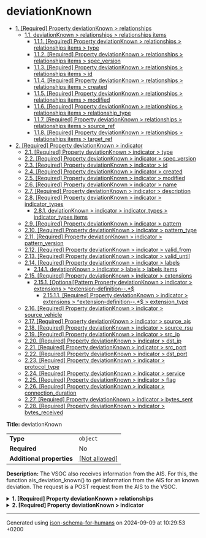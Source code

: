 # deviationKnown

- [1. [Required] Property deviationKnown > relationships](#relationships)
  - [1.1. deviationKnown > relationships > relationships items](#autogenerated_heading_2)
    - [1.1.1. [Required] Property deviationKnown > relationships > relationships items > type](#relationships_items_type)
    - [1.1.2. [Required] Property deviationKnown > relationships > relationships items > spec_version](#relationships_items_spec_version)
    - [1.1.3. [Required] Property deviationKnown > relationships > relationships items > id](#relationships_items_id)
    - [1.1.4. [Required] Property deviationKnown > relationships > relationships items > created](#relationships_items_created)
    - [1.1.5. [Required] Property deviationKnown > relationships > relationships items > modified](#relationships_items_modified)
    - [1.1.6. [Required] Property deviationKnown > relationships > relationships items > relationship_type](#relationships_items_relationship_type)
    - [1.1.7. [Required] Property deviationKnown > relationships > relationships items > source_ref](#relationships_items_source_ref)
    - [1.1.8. [Required] Property deviationKnown > relationships > relationships items > target_ref](#relationships_items_target_ref)
- [2. [Required] Property deviationKnown > indicator](#indicator)
  - [2.1. [Required] Property deviationKnown > indicator > type](#indicator_type)
  - [2.2. [Required] Property deviationKnown > indicator > spec_version](#indicator_spec_version)
  - [2.3. [Required] Property deviationKnown > indicator > id](#indicator_id)
  - [2.4. [Required] Property deviationKnown > indicator > created](#indicator_created)
  - [2.5. [Required] Property deviationKnown > indicator > modified](#indicator_modified)
  - [2.6. [Required] Property deviationKnown > indicator > name](#indicator_name)
  - [2.7. [Required] Property deviationKnown > indicator > description](#indicator_description)
  - [2.8. [Required] Property deviationKnown > indicator > indicator_types](#indicator_indicator_types)
    - [2.8.1. deviationKnown > indicator > indicator_types > indicator_types items](#autogenerated_heading_3)
  - [2.9. [Required] Property deviationKnown > indicator > pattern](#indicator_pattern)
  - [2.10. [Required] Property deviationKnown > indicator > pattern_type](#indicator_pattern_type)
  - [2.11. [Required] Property deviationKnown > indicator > pattern_version](#indicator_pattern_version)
  - [2.12. [Required] Property deviationKnown > indicator > valid_from](#indicator_valid_from)
  - [2.13. [Required] Property deviationKnown > indicator > valid_until](#indicator_valid_until)
  - [2.14. [Required] Property deviationKnown > indicator > labels](#indicator_labels)
    - [2.14.1. deviationKnown > indicator > labels > labels items](#autogenerated_heading_4)
  - [2.15. [Required] Property deviationKnown > indicator > extensions](#indicator_extensions)
    - [2.15.1. [Optional]Pattern Property deviationKnown > indicator > extensions > ^extension-definition--.*$](#indicator_extensions_pattern1)
      - [2.15.1.1. [Required] Property deviationKnown > indicator > extensions > ^extension-definition--.*$ > extension_type](#indicator_extensions_pattern1_extension_type)
  - [2.16. [Required] Property deviationKnown > indicator > source_vehicle](#indicator_source_vehicle)
  - [2.17. [Required] Property deviationKnown > indicator > source_ais](#indicator_source_ais)
  - [2.18. [Required] Property deviationKnown > indicator > source_rsu](#indicator_source_rsu)
  - [2.19. [Required] Property deviationKnown > indicator > src_ip](#indicator_src_ip)
  - [2.20. [Required] Property deviationKnown > indicator > dst_ip](#indicator_dst_ip)
  - [2.21. [Required] Property deviationKnown > indicator > src_port](#indicator_src_port)
  - [2.22. [Required] Property deviationKnown > indicator > dst_port](#indicator_dst_port)
  - [2.23. [Required] Property deviationKnown > indicator > protocol_type](#indicator_protocol_type)
  - [2.24. [Required] Property deviationKnown > indicator > service](#indicator_service)
  - [2.25. [Required] Property deviationKnown > indicator > flag](#indicator_flag)
  - [2.26. [Required] Property deviationKnown > indicator > connection_duration](#indicator_connection_duration)
  - [2.27. [Required] Property deviationKnown > indicator > bytes_sent](#indicator_bytes_sent)
  - [2.28. [Required] Property deviationKnown > indicator > bytes_received](#indicator_bytes_received)

**Title:** deviationKnown

|                           |                                                         |
| ------------------------- | ------------------------------------------------------- |
| **Type**                  | `object`                                                |
| **Required**              | No                                                      |
| **Additional properties** | [[Not allowed]](# "Additional Properties not allowed.") |

**Description:** The VSOC also receives information from the AIS. For this, the function ais_deviation_known() to get information from the AIS for an known deviation. The request is a POST request from the AIS to the VSOC.

<details>
<summary>
<strong> <a name="relationships"></a>1. [Required] Property deviationKnown > relationships</strong>  

</summary>
<blockquote>

|              |                   |
| ------------ | ----------------- |
| **Type**     | `array of object` |
| **Required** | Yes               |

|                      | Array restrictions |
| -------------------- | ------------------ |
| **Min items**        | N/A                |
| **Max items**        | N/A                |
| **Items unicity**    | False              |
| **Additional items** | False              |
| **Tuple validation** | See below          |

| Each item of this array must be             | Description |
| ------------------------------------------- | ----------- |
| [relationships items](#relationships_items) | -           |

### <a name="autogenerated_heading_2"></a>1.1. deviationKnown > relationships > relationships items

|                           |                                                         |
| ------------------------- | ------------------------------------------------------- |
| **Type**                  | `object`                                                |
| **Required**              | No                                                      |
| **Additional properties** | [[Not allowed]](# "Additional Properties not allowed.") |

<details>
<summary>
<strong> <a name="relationships_items_type"></a>1.1.1. [Required] Property deviationKnown > relationships > relationships items > type</strong>  

</summary>
<blockquote>

|              |         |
| ------------ | ------- |
| **Type**     | `const` |
| **Required** | Yes     |

**Description:** property extension from the request (coming from the STIX format)

Specific value: `"relationship"`

</blockquote>
</details>

<details>
<summary>
<strong> <a name="relationships_items_spec_version"></a>1.1.2. [Required] Property deviationKnown > relationships > relationships items > spec_version</strong>  

</summary>
<blockquote>

|              |          |
| ------------ | -------- |
| **Type**     | `string` |
| **Required** | Yes      |

**Description:** version of the stix format

</blockquote>
</details>

<details>
<summary>
<strong> <a name="relationships_items_id"></a>1.1.3. [Required] Property deviationKnown > relationships > relationships items > id</strong>  

</summary>
<blockquote>

|              |          |
| ------------ | -------- |
| **Type**     | `string` |
| **Required** | Yes      |

| Restrictions                      |                                                                                       |
| --------------------------------- | ------------------------------------------------------------------------------------- |
| **Must match regular expression** | ```^relationship--.*$``` [Test](https://regex101.com/?regex=%5Erelationship--.%2A%24) |

</blockquote>
</details>

<details>
<summary>
<strong> <a name="relationships_items_created"></a>1.1.4. [Required] Property deviationKnown > relationships > relationships items > created</strong>  

</summary>
<blockquote>

|              |             |
| ------------ | ----------- |
| **Type**     | `string`    |
| **Required** | Yes         |
| **Format**   | `date-time` |

**Description:** timestamp of the creation in ISO-8601 (UTC)

</blockquote>
</details>

<details>
<summary>
<strong> <a name="relationships_items_modified"></a>1.1.5. [Required] Property deviationKnown > relationships > relationships items > modified</strong>  

</summary>
<blockquote>

|              |             |
| ------------ | ----------- |
| **Type**     | `string`    |
| **Required** | Yes         |
| **Format**   | `date-time` |

**Description:** timestamp of the modification in ISO-8601 (UTC)

</blockquote>
</details>

<details>
<summary>
<strong> <a name="relationships_items_relationship_type"></a>1.1.6. [Required] Property deviationKnown > relationships > relationships items > relationship_type</strong>  

</summary>
<blockquote>

|              |          |
| ------------ | -------- |
| **Type**     | `string` |
| **Required** | Yes      |

**Description:** relationship type of the deviation

</blockquote>
</details>

<details>
<summary>
<strong> <a name="relationships_items_source_ref"></a>1.1.7. [Required] Property deviationKnown > relationships > relationships items > source_ref</strong>  

</summary>
<blockquote>

|              |          |
| ------------ | -------- |
| **Type**     | `string` |
| **Required** | Yes      |

**Description:** reference to the source indicator

| Restrictions                      |                                                                                 |
| --------------------------------- | ------------------------------------------------------------------------------- |
| **Must match regular expression** | ```^indicator--.*$``` [Test](https://regex101.com/?regex=%5Eindicator--.%2A%24) |

</blockquote>
</details>

<details>
<summary>
<strong> <a name="relationships_items_target_ref"></a>1.1.8. [Required] Property deviationKnown > relationships > relationships items > target_ref</strong>  

</summary>
<blockquote>

|              |          |
| ------------ | -------- |
| **Type**     | `string` |
| **Required** | Yes      |

**Description:** reference to the target indicator

| Restrictions                      |                                                                                 |
| --------------------------------- | ------------------------------------------------------------------------------- |
| **Must match regular expression** | ```^indicator--.*$``` [Test](https://regex101.com/?regex=%5Eindicator--.%2A%24) |

</blockquote>
</details>

</blockquote>
</details>

<details>
<summary>
<strong> <a name="indicator"></a>2. [Required] Property deviationKnown > indicator</strong>  

</summary>
<blockquote>

|                           |                                                         |
| ------------------------- | ------------------------------------------------------- |
| **Type**                  | `object`                                                |
| **Required**              | Yes                                                     |
| **Additional properties** | [[Not allowed]](# "Additional Properties not allowed.") |

<details>
<summary>
<strong> <a name="indicator_type"></a>2.1. [Required] Property deviationKnown > indicator > type</strong>  

</summary>
<blockquote>

|              |         |
| ------------ | ------- |
| **Type**     | `const` |
| **Required** | Yes     |

**Description:** property extension from the request (coming from the STIX format)

Specific value: `"indicator"`

</blockquote>
</details>

<details>
<summary>
<strong> <a name="indicator_spec_version"></a>2.2. [Required] Property deviationKnown > indicator > spec_version</strong>  

</summary>
<blockquote>

|              |          |
| ------------ | -------- |
| **Type**     | `string` |
| **Required** | Yes      |

**Description:** version of the stix format

</blockquote>
</details>

<details>
<summary>
<strong> <a name="indicator_id"></a>2.3. [Required] Property deviationKnown > indicator > id</strong>  

</summary>
<blockquote>

|              |          |
| ------------ | -------- |
| **Type**     | `string` |
| **Required** | Yes      |

| Restrictions                      |                                                                                 |
| --------------------------------- | ------------------------------------------------------------------------------- |
| **Must match regular expression** | ```^indicator--.*$``` [Test](https://regex101.com/?regex=%5Eindicator--.%2A%24) |

</blockquote>
</details>

<details>
<summary>
<strong> <a name="indicator_created"></a>2.4. [Required] Property deviationKnown > indicator > created</strong>  

</summary>
<blockquote>

|              |             |
| ------------ | ----------- |
| **Type**     | `string`    |
| **Required** | Yes         |
| **Format**   | `date-time` |

**Description:** timestamp of the creation in ISO-8601 (UTC)

</blockquote>
</details>

<details>
<summary>
<strong> <a name="indicator_modified"></a>2.5. [Required] Property deviationKnown > indicator > modified</strong>  

</summary>
<blockquote>

|              |             |
| ------------ | ----------- |
| **Type**     | `string`    |
| **Required** | Yes         |
| **Format**   | `date-time` |

**Description:** timestamp of the modification in ISO-8601 (UTC)

</blockquote>
</details>

<details>
<summary>
<strong> <a name="indicator_name"></a>2.6. [Required] Property deviationKnown > indicator > name</strong>  

</summary>
<blockquote>

|              |         |
| ------------ | ------- |
| **Type**     | `const` |
| **Required** | Yes     |

Specific value: `"Anomaly detection"`

</blockquote>
</details>

<details>
<summary>
<strong> <a name="indicator_description"></a>2.7. [Required] Property deviationKnown > indicator > description</strong>  

</summary>
<blockquote>

|              |         |
| ------------ | ------- |
| **Type**     | `const` |
| **Required** | Yes     |

Specific value: `"An immunological algorithm detected a deviation in real-time dataset."`

</blockquote>
</details>

<details>
<summary>
<strong> <a name="indicator_indicator_types"></a>2.8. [Required] Property deviationKnown > indicator > indicator_types</strong>  

</summary>
<blockquote>

|              |                   |
| ------------ | ----------------- |
| **Type**     | `array of string` |
| **Required** | Yes               |

|                      | Array restrictions |
| -------------------- | ------------------ |
| **Min items**        | 1                  |
| **Max items**        | N/A                |
| **Items unicity**    | True               |
| **Additional items** | False              |
| **Tuple validation** | See below          |

| Each item of this array must be                           | Description |
| --------------------------------------------------------- | ----------- |
| [indicator_types items](#indicator_indicator_types_items) | -           |

#### <a name="autogenerated_heading_3"></a>2.8.1. deviationKnown > indicator > indicator_types > indicator_types items

|              |          |
| ------------ | -------- |
| **Type**     | `string` |
| **Required** | No       |

</blockquote>
</details>

<details>
<summary>
<strong> <a name="indicator_pattern"></a>2.9. [Required] Property deviationKnown > indicator > pattern</strong>  

</summary>
<blockquote>

|              |          |
| ------------ | -------- |
| **Type**     | `string` |
| **Required** | Yes      |

**Description:** A specific pattern relevant to the reported case

</blockquote>
</details>

<details>
<summary>
<strong> <a name="indicator_pattern_type"></a>2.10. [Required] Property deviationKnown > indicator > pattern_type</strong>  

</summary>
<blockquote>

|              |         |
| ------------ | ------- |
| **Type**     | `const` |
| **Required** | Yes     |

Specific value: `"stix"`

</blockquote>
</details>

<details>
<summary>
<strong> <a name="indicator_pattern_version"></a>2.11. [Required] Property deviationKnown > indicator > pattern_version</strong>  

</summary>
<blockquote>

|              |         |
| ------------ | ------- |
| **Type**     | `const` |
| **Required** | Yes     |

Specific value: `"2.1"`

</blockquote>
</details>

<details>
<summary>
<strong> <a name="indicator_valid_from"></a>2.12. [Required] Property deviationKnown > indicator > valid_from</strong>  

</summary>
<blockquote>

|              |             |
| ------------ | ----------- |
| **Type**     | `string`    |
| **Required** | Yes         |
| **Format**   | `date-time` |

**Description:** timestamp of the start of the validity period in ISO-8601 (UTC)

</blockquote>
</details>

<details>
<summary>
<strong> <a name="indicator_valid_until"></a>2.13. [Required] Property deviationKnown > indicator > valid_until</strong>  

</summary>
<blockquote>

|              |             |
| ------------ | ----------- |
| **Type**     | `string`    |
| **Required** | Yes         |
| **Format**   | `date-time` |

**Description:** timestamp of the end of the validity period in ISO-8601 (UTC)

</blockquote>
</details>

<details>
<summary>
<strong> <a name="indicator_labels"></a>2.14. [Required] Property deviationKnown > indicator > labels</strong>  

</summary>
<blockquote>

|              |                   |
| ------------ | ----------------- |
| **Type**     | `array of string` |
| **Required** | Yes               |

|                      | Array restrictions |
| -------------------- | ------------------ |
| **Min items**        | 1                  |
| **Max items**        | N/A                |
| **Items unicity**    | True               |
| **Additional items** | False              |
| **Tuple validation** | See below          |

| Each item of this array must be         | Description |
| --------------------------------------- | ----------- |
| [labels items](#indicator_labels_items) | -           |

#### <a name="autogenerated_heading_4"></a>2.14.1. deviationKnown > indicator > labels > labels items

|              |          |
| ------------ | -------- |
| **Type**     | `string` |
| **Required** | No       |

</blockquote>
</details>

<details>
<summary>
<strong> <a name="indicator_extensions"></a>2.15. [Required] Property deviationKnown > indicator > extensions</strong>  

</summary>
<blockquote>

|                           |                                                         |
| ------------------------- | ------------------------------------------------------- |
| **Type**                  | `object`                                                |
| **Required**              | Yes                                                     |
| **Additional properties** | [[Not allowed]](# "Additional Properties not allowed.") |

<details>
<summary>
<strong> <a name="indicator_extensions_pattern1"></a>2.15.1. [Optional]Pattern Property deviationKnown > indicator > extensions > ^extension-definition--.*$</strong>  
> All properties whose name matches the regular expression
```^extension-definition--.*$``` ([Test](https://regex101.com/?regex=%5Eextension-definition--.%2A%24))
must respect the following conditions

</summary>
<blockquote>

|                           |                                                         |
| ------------------------- | ------------------------------------------------------- |
| **Type**                  | `object`                                                |
| **Required**              | No                                                      |
| **Additional properties** | [[Not allowed]](# "Additional Properties not allowed.") |

<details>
<summary>
<strong> <a name="indicator_extensions_pattern1_extension_type"></a>2.15.1.1. [Required] Property deviationKnown > indicator > extensions > ^extension-definition--.*$ > extension_type</strong>  

</summary>
<blockquote>

|              |          |
| ------------ | -------- |
| **Type**     | `string` |
| **Required** | Yes      |

</blockquote>
</details>

</blockquote>
</details>

</blockquote>
</details>

<details>
<summary>
<strong> <a name="indicator_source_vehicle"></a>2.16. [Required] Property deviationKnown > indicator > source_vehicle</strong>  

</summary>
<blockquote>

|              |          |
| ------------ | -------- |
| **Type**     | `string` |
| **Required** | Yes      |

**Description:** VIN of the source vehicle

</blockquote>
</details>

<details>
<summary>
<strong> <a name="indicator_source_ais"></a>2.17. [Required] Property deviationKnown > indicator > source_ais</strong>  

</summary>
<blockquote>

|              |          |
| ------------ | -------- |
| **Type**     | `string` |
| **Required** | Yes      |

**Description:** ID of the source AIS

</blockquote>
</details>

<details>
<summary>
<strong> <a name="indicator_source_rsu"></a>2.18. [Required] Property deviationKnown > indicator > source_rsu</strong>  

</summary>
<blockquote>

|              |          |
| ------------ | -------- |
| **Type**     | `string` |
| **Required** | Yes      |

**Description:** ID of the source RSU

</blockquote>
</details>

<details>
<summary>
<strong> <a name="indicator_src_ip"></a>2.19. [Required] Property deviationKnown > indicator > src_ip</strong>  

</summary>
<blockquote>

|              |          |
| ------------ | -------- |
| **Type**     | `string` |
| **Required** | Yes      |

**Description:** IP address of the source

</blockquote>
</details>

<details>
<summary>
<strong> <a name="indicator_dst_ip"></a>2.20. [Required] Property deviationKnown > indicator > dst_ip</strong>  

</summary>
<blockquote>

|              |          |
| ------------ | -------- |
| **Type**     | `string` |
| **Required** | Yes      |

**Description:** IP address of the destination

</blockquote>
</details>

<details>
<summary>
<strong> <a name="indicator_src_port"></a>2.21. [Required] Property deviationKnown > indicator > src_port</strong>  

</summary>
<blockquote>

|              |          |
| ------------ | -------- |
| **Type**     | `string` |
| **Required** | Yes      |

**Description:** Port of the source

</blockquote>
</details>

<details>
<summary>
<strong> <a name="indicator_dst_port"></a>2.22. [Required] Property deviationKnown > indicator > dst_port</strong>  

</summary>
<blockquote>

|              |          |
| ------------ | -------- |
| **Type**     | `string` |
| **Required** | Yes      |

**Description:** Port of the destination

</blockquote>
</details>

<details>
<summary>
<strong> <a name="indicator_protocol_type"></a>2.23. [Required] Property deviationKnown > indicator > protocol_type</strong>  

</summary>
<blockquote>

|              |          |
| ------------ | -------- |
| **Type**     | `string` |
| **Required** | Yes      |

</blockquote>
</details>

<details>
<summary>
<strong> <a name="indicator_service"></a>2.24. [Required] Property deviationKnown > indicator > service</strong>  

</summary>
<blockquote>

|              |          |
| ------------ | -------- |
| **Type**     | `string` |
| **Required** | Yes      |

</blockquote>
</details>

<details>
<summary>
<strong> <a name="indicator_flag"></a>2.25. [Required] Property deviationKnown > indicator > flag</strong>  

</summary>
<blockquote>

|              |          |
| ------------ | -------- |
| **Type**     | `string` |
| **Required** | Yes      |

</blockquote>
</details>

<details>
<summary>
<strong> <a name="indicator_connection_duration"></a>2.26. [Required] Property deviationKnown > indicator > connection_duration</strong>  

</summary>
<blockquote>

|              |          |
| ------------ | -------- |
| **Type**     | `string` |
| **Required** | Yes      |

</blockquote>
</details>

<details>
<summary>
<strong> <a name="indicator_bytes_sent"></a>2.27. [Required] Property deviationKnown > indicator > bytes_sent</strong>  

</summary>
<blockquote>

|              |          |
| ------------ | -------- |
| **Type**     | `string` |
| **Required** | Yes      |

</blockquote>
</details>

<details>
<summary>
<strong> <a name="indicator_bytes_received"></a>2.28. [Required] Property deviationKnown > indicator > bytes_received</strong>  

</summary>
<blockquote>

|              |          |
| ------------ | -------- |
| **Type**     | `string` |
| **Required** | Yes      |

</blockquote>
</details>

</blockquote>
</details>

----------------------------------------------------------------------------------------------------------------------------
Generated using [json-schema-for-humans](https://github.com/coveooss/json-schema-for-humans) on 2024-09-09 at 10:29:53 +0200